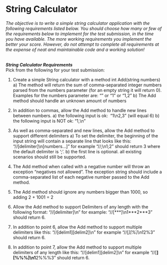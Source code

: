 <h1>String Calculator</h1>

<h6>The objective is to write a simple string calculator application with the following requirements
listed below.
You should choose how many or few of the requirements below to implement for the test
submission, in the time you have available. The more working requirements you implement the
better your score. However, do not attempt to complete all requirements at the expense of neat
and maintainable code and a working solution!</h6>

***String Calculator Requirements***<br>
Pick from the following for your test submission:

1. Create a simple String calculator with a method int Add(string numbers)
a) The method will return the sum of comma-separated integer numbers parsed from the numbers parameter (for an empty string it will return 0). Examples for the numbers parameter are: “” or “1” or “1,2”
b) The Add method should handle an unknown amount of numbers

2. In addition to commas, allow the Add method to handle new lines between numbers.
a) the following input is ok:  “1\n2,3” (will equal 6)
b) the following input is NOT ok: “1,\n”

3. As well as comma-separated and new lines, allow the Add method to support different delimiters
a) To set the delimiter, the beginning of the input string will contain a separate line that looks like this: “//[delimiter]\n[numbers…]” for example “//;\n1;2” should return 3 where the default delimiter is ‘;’.
b) the first line is optional. all existing scenarios should still be supported.

4. The Add method when called with a negative number will throw an exception “negatives not allowed”. The exception string should include a comma-separated list of each negative number passed to the Add method.

5. The Add method should ignore any numbers bigger than 1000, so adding 2 + 1001 = 2

6. Allow the Add method to support Delimiters of any length with the following format: “//[delimiter]\n” for example: “//[\*\*\*]\n1\*\*\*2\*\*\*3” should return 6.

7. In addition to point 6, allow the Add method to support multiple delimiters like this: “//[delim1][delim2]\n” for example “//[*][%]\n1*2%3” should return 6.

8. In addition to point 7, allow the Add method to support multiple delimiters of any length like this: “//[delim1][delim2]\n” for example “//[**][%%%]\n1**2%%%3” should return 6.
